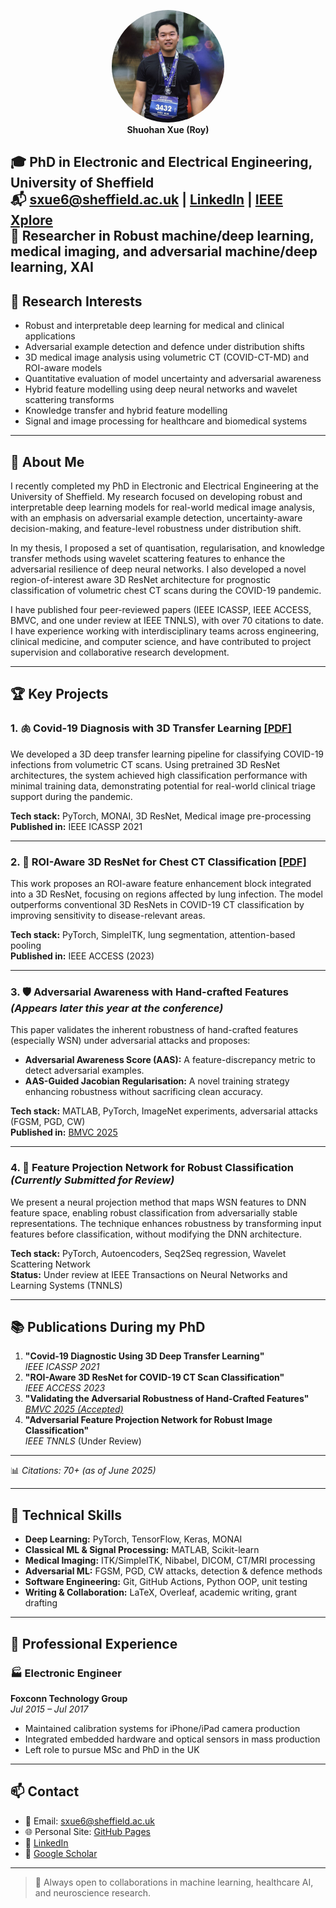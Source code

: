 

<p align="center">
  <img src="xue_sh.jpg" alt="Shuohan Xue" width="180" height="180" style="border-radius: 50%;"><br>
  <b>Shuohan Xue (Roy)</b><br>
</p>

🎓 PhD in Electronic and Electrical Engineering, University of Sheffield  
📬 sxue6@sheffield.ac.uk | [LinkedIn](https://www.linkedin.com/in/sxue07roy/) | [IEEE Xplore](https://ieeexplore.ieee.org/author/37088931505)  
🧠 Researcher in Robust machine/deep learning, medical imaging, and adversarial machine/deep learning, XAI  
---


## 🔬 Research Interests

- Robust and interpretable deep learning for medical and clinical applications  
- Adversarial example detection and defence under distribution shifts  
- 3D medical image analysis using volumetric CT (COVID-CT-MD) and ROI-aware models  
- Quantitative evaluation of model uncertainty and adversarial awareness  
- Hybrid feature modelling using deep neural networks and wavelet scattering transforms  
- Knowledge transfer and hybrid feature modelling  
- Signal and image processing for healthcare and biomedical systems


---

## 📄 About Me

I recently completed my PhD in Electronic and Electrical Engineering at the University of Sheffield. My research focused on developing robust and interpretable deep learning models for real-world medical image analysis, with an emphasis on adversarial example detection, uncertainty-aware decision-making, and feature-level robustness under distribution shift.

In my thesis, I proposed a set of quantisation, regularisation, and knowledge transfer methods using wavelet scattering features to enhance the adversarial resilience of deep neural networks. I also developed a novel region-of-interest aware 3D ResNet architecture for prognostic classification of volumetric chest CT scans during the COVID-19 pandemic.

I have published four peer-reviewed papers (IEEE ICASSP, IEEE ACCESS, BMVC, and one under review at IEEE TNNLS), with over 70 citations to date. I have experience working with interdisciplinary teams across engineering, clinical medicine, and computer science, and have contributed to project supervision and collaborative research development.


---

## 🏆 Key Projects

### 1. 🫁 Covid-19 Diagnosis with 3D Transfer Learning [[PDF]](./Covid-19_Diagnostic_Using_3d_Deep_Transfer_Learning_for_Classification_of_Volumetric_Computerised_Tomography_Chest_Scans.pdf)

We developed a 3D deep transfer learning pipeline for classifying COVID-19 infections from volumetric CT scans. Using pretrained 3D ResNet architectures, the system achieved high classification performance with minimal training data, demonstrating potential for real-world clinical triage support during the pandemic.

**Tech stack:** PyTorch, MONAI, 3D ResNet, Medical image pre-processing  
**Published in:** IEEE ICASSP 2021

---

### 2. 🧠 ROI-Aware 3D ResNet for Chest CT Classification [[PDF]](./Region-of-Interest_Aware_3D_ResNet_for_Classification_of_COVID-19_Chest_Computerised_Tomography_Scans.pdf)

This work proposes an ROI-aware feature enhancement block integrated into a 3D ResNet, focusing on regions affected by lung infection. The model outperforms conventional 3D ResNets in COVID-19 CT classification by improving sensitivity to disease-relevant areas.

**Tech stack:** PyTorch, SimpleITK, lung segmentation, attention-based pooling  
**Published in:** IEEE ACCESS (2023)

---

### 3. 🛡️ Adversarial Awareness with Hand-crafted Features *(Appears later this year at the conference)*

This paper validates the inherent robustness of hand-crafted features (especially WSN) under adversarial attacks and proposes:
- **Adversarial Awareness Score (AAS):** A feature-discrepancy metric to detect adversarial examples.
- **AAS-Guided Jacobian Regularisation:** A novel training strategy enhancing robustness without sacrificing clean accuracy.

**Tech stack:** MATLAB, PyTorch, ImageNet experiments, adversarial attacks (FGSM, PGD, CW)  
**Published in:** [BMVC 2025](https://bmvc2025.bmva.org/)

---

### 4. 🔄 Feature Projection Network for Robust Classification *(Currently Submitted for Review)*

We present a neural projection method that maps WSN features to DNN feature space, enabling robust classification from adversarially stable representations. The technique enhances robustness by transforming input features before classification, without modifying the DNN architecture.

**Tech stack:** PyTorch, Autoencoders, Seq2Seq regression, Wavelet Scattering Network  
**Status:** Under review at IEEE Transactions on Neural Networks and Learning Systems (TNNLS)

---

## 📚 Publications During my PhD

1. **"Covid-19 Diagnostic Using 3D Deep Transfer Learning"**  
   _IEEE ICASSP 2021_  
2. **"ROI-Aware 3D ResNet for COVID-19 CT Scan Classification"**  
   _IEEE ACCESS 2023_  
3. **"Validating the Adversarial Robustness of Hand-Crafted Features"**  
   _[BMVC 2025 (Accepted)](https://bmvc2025.bmva.org/)_
4. **"Adversarial Feature Projection Network for Robust Image Classification"**  
   _IEEE TNNLS_ (Under Review)

---

📊 *Citations: 70+ (as of June 2025)*

---

## 🧰 Technical Skills

- **Deep Learning:** PyTorch, TensorFlow, Keras, MONAI  
- **Classical ML & Signal Processing:** MATLAB, Scikit-learn  
- **Medical Imaging:** ITK/SimpleITK, Nibabel, DICOM, CT/MRI processing  
- **Adversarial ML:** FGSM, PGD, CW attacks, detection & defence methods  
- **Software Engineering:** Git, GitHub Actions, Python OOP, unit testing  
- **Writing & Collaboration:** LaTeX, Overleaf, academic writing, grant drafting  

---

## 💼 Professional Experience

### 🏭 Electronic Engineer  
**Foxconn Technology Group**  
*Jul 2015 – Jul 2017*  
- Maintained calibration systems for iPhone/iPad camera production  
- Integrated embedded hardware and optical sensors in mass production  
- Left role to pursue MSc and PhD in the UK

---

## 📫 Contact

- 📧 Email: sxue6@sheffield.ac.uk  
- 🌐 Personal Site: [GitHub Pages](https://github.com/lestrance/RoyXue07)  
- 🔗 [LinkedIn](https://www.linkedin.com/in/sxue07roy/)  
- 🧪 [Google Scholar](https://scholar.google.com)

---

> 📍 Always open to collaborations in machine learning, healthcare AI, and neuroscience research.
